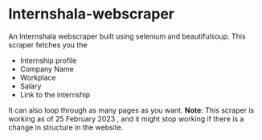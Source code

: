 # Internshala-webscraper
An Internshala webscraper built using selenium and beautifulsoup.
This scraper fetches you the
- Internship profile
- Company Name
- Workplace
- Salary
- Link to the internship

It can also loop through as many pages as you want.
**Note**: This scraper is working as of 25 February 2023 , and it might stop working if there is a change in structure in the website.
